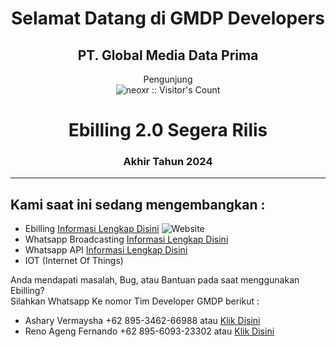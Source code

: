<div align="center">
<h1> Selamat Datang di GMDP Developers</h1>
<h2>PT. Global Media Data Prima</h2>
<p align="center">Pengunjung<br/><img src="https://profile-counter.glitch.me/{GMDP-Developers}/count.svg" alt="neoxr :: Visitor's Count" /></p>
</div>

<div align="center">
  <h1> Ebilling 2.0 Segera Rilis </h1>
  <h3> Akhir Tahun 2024 </h3>
</div>

<hr>

## Kami saat ini sedang mengembangkan :
 * Ebilling <a href="https://github.com/GMDP-Developers/Billing-ISP">Informasi Lengkap Disini</a> <img alt="Website" src="https://img.shields.io/website?url=https%3A%2F%2Febilling.gmdp.net.id">
 * Whatsapp Broadcasting <a href="https://github.com/GMDP-Developers/Whatsapp-Bot-Ebilling">Informasi Lengkap Disini</a>
 * Whatsapp API <a href="https://github.com/GMDP-Developers/Whatsapp-Gateway">Informasi Lengkap Disini</a>
 * IOT (Internet Of Things)



Anda mendapati masalah, Bug, atau Bantuan pada saat menggunakan Ebilling? <br/>
Silahkan Whatsapp Ke nomor Tim Developer GMDP berikut :
* Ashary Vermaysha  +62 895-3462-66988 atau <a href="https://api.whatsapp.com/send?phone=62895346266988&text=Halo%2C%20Saya%20membutuhkan%20bantuan%20tentang%20Ebilling%20GMDP">Klik Disini</a>
* Reno Ageng Fernando  +62 895-6093-23302 atau <a href="https://api.whatsapp.com/send?phone=62895609323302&text=Halo%2C%20Saya%20membutuhkan%20bantuan%20tentang%20Ebilling%20GMDP">Klik Disini</a>
